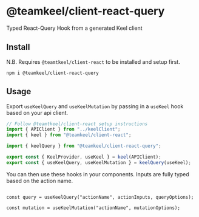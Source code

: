 # @teamkeel/client-react-query

Typed React-Query Hook from a generated Keel client

## Install

N.B. Requires `@teamtkeel/client-react` to be installed and setup first.

```
npm i @teamkeel/client-react-query
```

## Usage

Export `useKeelQuery` and `useKeelMutation` by passing in a `useKeel` hook based on your api client.

```ts
// Follow @teamtkeel/client-react setup instructions
import { APIClient } from "../keelClient";
import { keel } from "@teamkeel/client-react";

import { keelQuery } from "@teamkeel/client-react-query";

export const { KeelProvider, useKeel } = keel(APIClient);
export const { useKeelQuery, useKeelMutation } = keelQuery(useKeel);

```

You can then use these hooks in your components. Inputs are fully typed based on the action name.

```tsx

const query = useKeelQuery("actionName", actionInputs, queryOptions);

const mutation = useKeelMutation("actionName", mutationOptions);

```